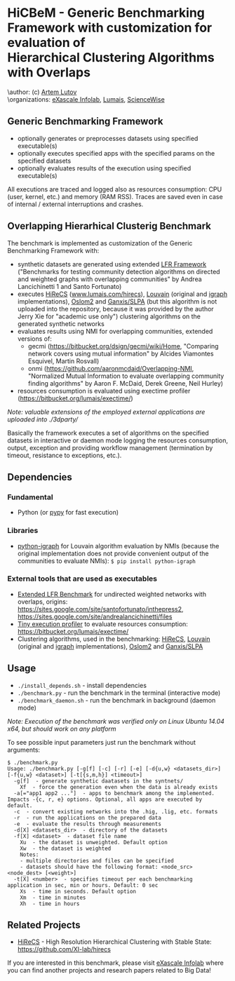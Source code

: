 # HiCBeM - Generic Benchmarking Framework with customization for evaluation of <br />Hierarchical Clustering Algorithms with Overlaps
\author: (c) [Artem Lutov](artem@exascale.info)  
\organizations: [eXascale Infolab](http://exascale.info/), [Lumais](http://www.lumais.com/), [ScienceWise](http://sciencewise.info/)  

## Generic Benchmarking Framework
- optionally generates or preprocesses datasets using specified executable(s)
- optionally executes specified apps with the specified params on the specified datasets
- optionally evaluates results of the execution using specified executable(s)
	
All executions are traced and logged also as resources consumption: CPU (user, kernel, etc.) and memory (RAM RSS).
Traces are saved even in case of internal / external interruptions and crashes.

## Overlapping Hierarhical Clusterig Benchmark
The benchmark is implemented as customization of the Generic Benchmarking Framework with:
- synthetic datasets are generated using extended [LFR Framework](https://sites.google.com/site/santofortunato/inthepress2) ("Benchmarks for testing community detection algorithms on directed and weighted graphs with overlapping communities" by Andrea Lancichinetti 1 and Santo Fortunato)
- executes [HiReCS](http://www.lumais.com/hirecs) (www.lumais.com/hirecs), [Louvain](https://sites.google.com/site/findcommunities/) (original and [igraph](http://igraph.org/python/doc/igraph.Graph-class.html#community_multilevel) implementations), [Oslom2](http://www.oslom.org/software.htm) and [Ganxis/SLPA](https://sites.google.com/site/communitydetectionslpa/) (but this algorithm is not uploaded into the repository, because it was provided by the author Jerry Xie for "academic use only") clustering algorithms on the generated synthetic networks
- evaluates results using NMI for overlapping communities, extended versions of:
  * gecmi (https://bitbucket.org/dsign/gecmi/wiki/Home, "Comparing network covers using mutual information" by Alcides Viamontes Esquivel, Martin Rosvall)
  * onmi (https://github.com/aaronmcdaid/Overlapping-NMI, "Normalized Mutual Information to evaluate overlapping community finding algorithms" by  Aaron F. McDaid, Derek Greene, Neil Hurley)
- resources consumption is evaluated using exectime profiler (https://bitbucket.org/lumais/exectime/)

*Note: valuable extensions of the employed external applications are uploaded into ./3dparty/*

Basically the framework executes a set of algorithms on the specified datasets in interactive or daemon mode logging the resources consumption, output, exception and providing workflow management (termination by timeout, resistance to exceptions, etc.).

## Dependencies
### Fundamental
* Python (or [pypy](http://pypy.org/) for fast execution)

### Libraries

* [python-igraph](http://igraph.org/python/) for Louvain algorithm evaluation by NMIs (because the original implementation does not provide convenient output of the communities to evaluate NMIs): `$ pip install python-igraph`

### External tools that are used as executables
* [Extended LFR Benchmark](3dparty/lfrbench_weight-undir-ovp) for undirected weighted networks with overlaps, origins: https://sites.google.com/site/santofortunato/inthepress2, https://sites.google.com/site/andrealancichinetti/files
* [Tiny execution profiler](https://bitbucket.org/lumais/exectime/) to evaluate resources consumption: https://bitbucket.org/lumais/exectime/
* Clustering algorithms, used in the benchmarking: [HiReCS](http://www.lumais.com/hirecs), [Louvain](https://sites.google.com/site/findcommunities/) (original and [igraph](http://igraph.org/python/doc/igraph.Graph-class.html#community_multilevel) implementations), [Oslom2](http://www.oslom.org/software.htm) and [Ganxis/SLPA](https://sites.google.com/site/communitydetectionslpa/)
 
## Usage
- `./install_depends.sh`  - install dependencies
- `./benchmark.py`  - run the benchmark in the terminal (interactive mode)
- `./benchmark_daemon.sh`  - run the benchmark in background (daemon mode)

*Note: Execution of the benchmark was verified only on Linux Ubuntu 14.04 x64, but should work on any platform*

To see possible input parameters just run the benchmark without arguments:
```
$ ./benchmark.py 
Usage: ./benchmark.py [-g[f] [-c] [-r] [-e] [-d{u,w} <datasets_dir>] [-f{u,w} <dataset>] [-t[{s,m,h}] <timeout>]
  -g[f]  - generate synthetic daatasets in the syntnets/
    Xf  - force the generation even when the data is already exists
  -a[="app1 app2 ..."]  - apps to benchmark among the implemented. Impacts -{c, r, e} options. Optional, all apps are executed by default.
  -c  - convert existing networks into the .hig, .lig, etc. formats
  -r  - run the applications on the prepared data
  -e  - evaluate the results through measurements
  -d[X] <datasets_dir>  - directory of the datasets
  -f[X] <dataset>  - dataset file name
    Xu  - the dataset is unweighted. Default option
    Xw  - the dataset is weighted
    Notes:
    - multiple directories and files can be specified
    - datasets should have the following format: <node_src> <node_dest> [<weight>]
  -t[X] <number>  - specifies timeout per each benchmarking application in sec, min or hours. Default: 0 sec
    Xs  - time in seconds. Default option
    Xm  - time in minutes
    Xh  - time in hours
```

## Related Projects
* [HiReCS](https://github.com/XI-lab/hirecs) - High Resolution Hierarchical Clustering with Stable State: https://github.com/XI-lab/hirecs

If you are interested in this benchmark, please visit <a href="http://exascale.info/">eXascale Infolab</a> where you can find another projects and research papers related to Big Data!
